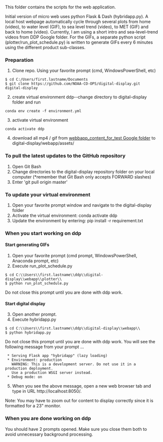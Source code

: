 This folder contains the scripts for the web application.

Initial version of micro web uses python Flask & Dash (hybridapp.py). A local host webpage automatically cycle through several plots from home (video), to water level (GIF), to sea level trend (video), to MET (GIF) and back to home (video). Currently, I am using a short intro and sea-level-trend videos from DDP Google folder. For the GIFs, a separate python script (plotter/run_plot_schedule.py) is written to generate GIFs every 6 minutes using the different product sub-classes.

### Preparation

1. Clone repo. Using your favorite prompt (cmd, WindowsPowerShell, etc)
```shell
$ cd C:/Users/first.lastname/Documents
$ git clone https://github.com/NOAA-CO-OPS/digital-display.git digital-display
```
2. create virtual environment ddp--change directory to digital-display folder and run
```shell
conda env create -f environment.yml
```
3. activate virtual environment
```shell
conda activate ddp
```	
4. download all mp4 / gif from [webbapp_content_for_test Google folder](https://drive.google.com/drive/folders/1H20lAG-23YuuaqrZyWKHD39qFWGU4E4W?usp=sharing) to digital-display/webapp/assets/

### To pull the latest updates to the GitHub repository
1.  Open Git Bash
2.  Change directories to the digital-display repository folder on your local computer (*remember that Git Bash only accepts FORWARD slashes)
3.  Enter 'git pull origin master'

### To update your virtual environment
1.  Open your favorite prompt window and navigate to the digital-display folder
2.  Activate the virtual environment: conda activate ddp
3.  Update the environment by entering: pip install -r requirement.txt  

### When you start working on ddp

#### Start generating GIFs
1. Open your favorite prompt (cmd prompt, WindowsPowerShell, Anaconda prompt, etc)
2. Execute run_plot_schedule.py
```shell
$ cd C:\\Users\\first.lastname\\ddp\\digital-display\\webapp\\plotter\\
$ python run_plot_schedule.py
```
Do not close this prompt until you are done with ddp work.

#### Start digital display
3. Open another prompt.
4. Execute hybridapp.py
```shell
$ cd C:\\Users\\first.lastname\\ddp\\digital-display\\webapp\\
$ python hybridapp.py
```
Do not close this prompt until you are done with ddp work.
You will see the following message from your prompt ...
```shell
 * Serving Flask app "hybridapp" (lazy loading)
 * Environment: production
   WARNING: This is a development server. Do not use it in a production deployment.
   Use a production WSGI server instead.
 * Debug mode: on
```
5. When you see the above message, open a new web browser tab and type in URL http://localhost:8050/.

Note: You may have to zoom out for content to display correctly since it is formatted for a 23" monitor.

### When you are done working on ddp
You should have 2 prompts opened. Make sure you close them both to avoid unnecessary background processing.

